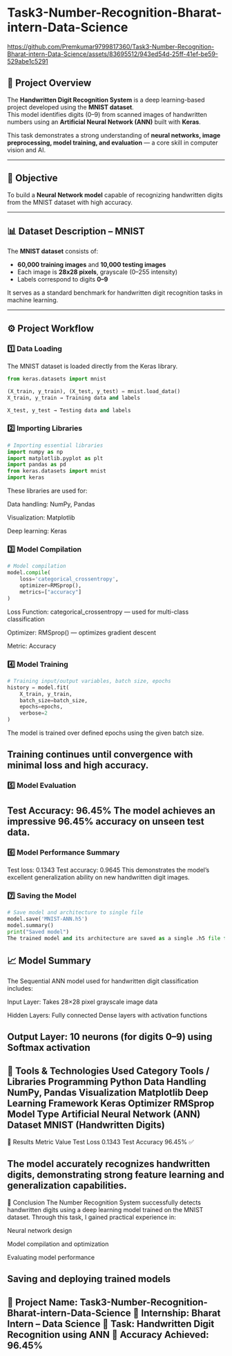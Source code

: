 # Task3-Number-Recognition-Bharat-intern-Data-Science

https://github.com/Premkumar9799817360/Task3-Number-Recognition-Bharat-intern-Data-Science/assets/83695512/943ed54d-25ff-41ef-be59-529abe1c5291



## 🧠 Project Overview
The **Handwritten Digit Recognition System** is a deep learning-based project developed using the **MNIST dataset**.  
This model identifies digits (0–9) from scanned images of handwritten numbers using an **Artificial Neural Network (ANN)** built with **Keras**.

This task demonstrates a strong understanding of **neural networks, image preprocessing, model training, and evaluation** — a core skill in computer vision and AI.

---

## 🎯 Objective
To build a **Neural Network model** capable of recognizing handwritten digits from the MNIST dataset with high accuracy.

---

## 📊 Dataset Description – MNIST
The **MNIST dataset** consists of:
- **60,000 training images** and **10,000 testing images**
- Each image is **28x28 pixels**, grayscale (0–255 intensity)
- Labels correspond to digits **0–9**

It serves as a standard benchmark for handwritten digit recognition tasks in machine learning.

---

## ⚙️ Project Workflow

### 1️⃣ Data Loading
The MNIST dataset is loaded directly from the Keras library.

```python
from keras.datasets import mnist

(X_train, y_train), (X_test, y_test) = mnist.load_data()
X_train, y_train → Training data and labels

X_test, y_test → Testing data and labels
```

### 2️⃣ Importing Libraries
```python
# Importing essential libraries
import numpy as np
import matplotlib.pyplot as plt
import pandas as pd
from keras.datasets import mnist
import keras
```
These libraries are used for:

Data handling: NumPy, Pandas

Visualization: Matplotlib

Deep learning: Keras

### 3️⃣ Model Compilation
```python 
# Model compilation
model.compile(
    loss='categorical_crossentropy',
    optimizer=RMSprop(),
    metrics=["accuracy"]
)
```
Loss Function: categorical_crossentropy — used for multi-class classification

Optimizer: RMSprop() — optimizes gradient descent

Metric: Accuracy

### 4️⃣ Model Training
```python 
# Training input/output variables, batch size, epochs
history = model.fit(
    X_train, y_train,
    batch_size=batch_size,
    epochs=epochs,
    verbose=2
)
```
The model is trained over defined epochs using the given batch size.

Training continues until convergence with minimal loss and high accuracy.
---
### 5️⃣ Model Evaluation
Test Accuracy: 96.45%
The model achieves an impressive 96.45% accuracy on unseen test data.
---

### 6️⃣ Model Performance Summary

Test loss: 0.1343
Test accuracy: 0.9645
This demonstrates the model’s excellent generalization ability on new handwritten digit images.

### 7️⃣ Saving the Model
```PYTHON 
# Save model and architecture to single file
model.save('MNIST-ANN.h5')
model.summary()
print("Saved model")
The trained model and its architecture are saved as a single .h5 file for future reuse or deployment.
```
## 📈 Model Summary
The Sequential ANN model used for handwritten digit classification includes:

Input Layer: Takes 28×28 pixel grayscale image data

Hidden Layers: Fully connected Dense layers with activation functions

Output Layer: 10 neurons (for digits 0–9) using Softmax activation
----
🧩 Tools & Technologies Used
Category	Tools / Libraries
Programming	Python
Data Handling	NumPy, Pandas
Visualization	Matplotlib
Deep Learning Framework	Keras
Optimizer	RMSprop
Model Type	Artificial Neural Network (ANN)
Dataset	MNIST (Handwritten Digits)
---
🎯 Results
Metric	Value
Test Loss	0.1343
Test Accuracy	96.45% ✅

The model accurately recognizes handwritten digits, demonstrating strong feature learning and generalization capabilities.
---
🧾 Conclusion
The Number Recognition System successfully detects handwritten digits using a deep learning model trained on the MNIST dataset.
Through this task, I gained practical experience in:

Neural network design

Model compilation and optimization

Evaluating model performance

Saving and deploying trained models
----
📁 Project Name: Task3-Number-Recognition-Bharat-intern-Data-Science
💼 Internship: Bharat Intern – Data Science
🧠 Task: Handwritten Digit Recognition using ANN
🎯 Accuracy Achieved: 96.45%
---








